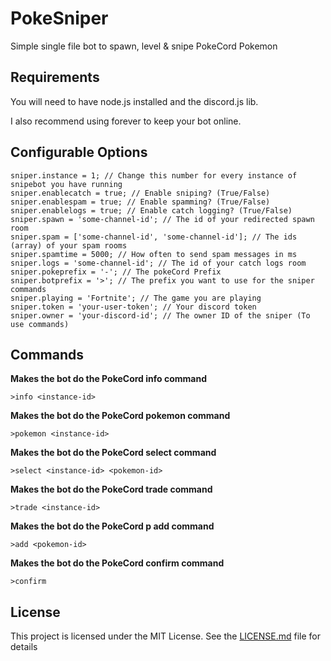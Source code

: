 # PokeSniper
Simple single file bot to spawn, level &amp; snipe PokeCord Pokemon

## Requirements
You will need to have node.js installed and the discord.js lib.

I also recommend using forever to keep your bot online.

## Configurable Options

```JS
sniper.instance = 1; // Change this number for every instance of snipebot you have running
sniper.enablecatch = true; // Enable sniping? (True/False)
sniper.enablespam = true; // Enable spamming? (True/False)
sniper.enablelogs = true; // Enable catch logging? (True/False)
sniper.spawn = 'some-channel-id'; // The id of your redirected spawn room
sniper.spam = ['some-channel-id', 'some-channel-id']; // The ids (array) of your spam rooms
sniper.spamtime = 5000; // How often to send spam messages in ms
sniper.logs = 'some-channel-id'; // The id of your catch logs room
sniper.pokeprefix = '-'; // The pokeCord Prefix
sniper.botprefix = '>'; // The prefix you want to use for the sniper commands
sniper.playing = 'Fortnite'; // The game you are playing
sniper.token = 'your-user-token'; // Your discord token
sniper.owner = 'your-discord-id'; // The owner ID of the sniper (To use commands)
```

## Commands

**Makes the bot do the PokeCord info command**

```
>info <instance-id>
```

**Makes the bot do the PokeCord pokemon command**

```
>pokemon <instance-id>
```

**Makes the bot do the PokeCord select <pokemon-id> command**

```
>select <instance-id> <pokemon-id>
```

**Makes the bot do the PokeCord trade command**

```
>trade <instance-id>
```

**Makes the bot do the PokeCord p add command**

```
>add <pokemon-id>
```

**Makes the bot do the PokeCord confirm command**

```
>confirm
```
## License

This project is licensed under the MIT License. See the [LICENSE.md](https://github.com/X3I/PokeSniper/blob/master/LICENSE) file for details

